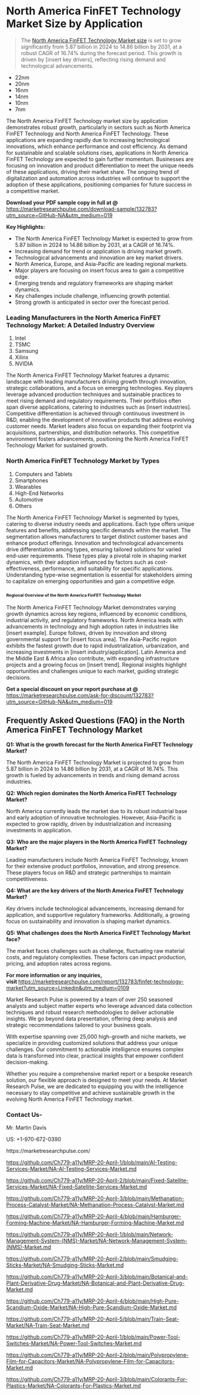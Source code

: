 <h1>North America FinFET Technology Market&nbsp;Size by Application</h1><blockquote><p>The <a href="https://marketresearchpulse.com/download-sample/132783?utm_source=GitHub-NA&amp;utm_medium=019">North America FinFET Technology Market size</a> is set to grow significantly from 5.87 billion in 2024 to 14.86 billion by 2031, at a robust CAGR of 16.74% during the forecast period. This growth is driven by [insert key drivers], reflecting rising demand and technological advancements.</p></blockquote><ul><li>22nm<li> 20nm<li> 16nm<li> 14nm<li> 10nm<li> 7nm</li></ul><p>The North America FinFET Technology market size by application demonstrates robust growth, particularly in sectors such as North America FinFET Technology and North America FinFET Technology. These applications are expanding rapidly due to increasing technological innovations, which enhance performance and cost efficiency. As demand for sustainable and scalable solutions rises, applications in North America FinFET Technology are expected to gain further momentum. Businesses are focusing on innovation and product differentiation to meet the unique needs of these applications, driving their market share. The ongoing trend of digitalization and automation across industries will continue to support the adoption of these applications, positioning companies for future success in a competitive market.</p><p><strong>Download your PDF sample copy in full at @ </strong><a href="https://marketresearchpulse.com/download-sample/132783?utm_source=GitHub-NA&amp;utm_medium=019">https://marketresearchpulse.com/download-sample/132783?utm_source=GitHub-NA&amp;utm_medium=019</a></p><p><strong>Key Highlights: </strong></p><ul><li>The North America FinFET Technology Market is expected to grow from 5.87 billion in 2024 to 14.86 billion by 2031, at a CAGR of 16.74%.</li><li>Increasing demand for trend or application is driving market growth.</li><li>Technological advancements and innovation are key market drivers.</li><li>North America, Europe, and Asia-Pacific are leading regional markets.</li><li>Major players are focusing on insert focus area to gain a competitive edge.</li><li>Emerging trends and regulatory frameworks are shaping market dynamics.</li><li>Key challenges include challenge, influencing growth potential.</li><li>Strong growth is anticipated in sector over the forecast period.</li></ul><h3>Leading Manufacturers in the North America FinFET Technology Market: A Detailed Industry Overview</h3><ol><li>Intel</li><li>TSMC</li><li>Samsung</li><li>Xilinx</li><li>NVIDIA</li></ol><div class="flex max-w-full flex-col flex-grow"><div class="min-h-8 text-message flex w-full flex-col items-end gap-2 whitespace-normal break-words [.text-message+&amp;]:mt-5" dir="auto" data-message-author-role="assistant" data-message-id="fd8432e4-4910-450d-b182-61b7bfb0a01f" data-message-model-slug="gpt-4o"><div class="flex w-full flex-col gap-1 empty:hidden first:pt-[3px]"><div class="markdown prose w-full break-words dark:prose-invert light"><p>The North America FinFET Technology Market features a dynamic landscape with leading manufacturers driving growth through innovation, strategic collaborations, and a focus on emerging technologies. Key players leverage advanced production techniques and sustainable practices to meet rising demand and regulatory requirements. Their portfolios often span diverse applications, catering to industries such as [insert industries]. Competitive differentiation is achieved through continuous investment in R&amp;D, enabling the development of innovative products that address evolving customer needs. Market leaders also focus on expanding their footprint via acquisitions, partnerships, and distribution networks. This competitive environment fosters advancements, positioning the North America FinFET Technology Market for sustained growth.</p></div></div></div></div><h3>North America FinFET Technology Market by Types</h3><ol><li>Computers and Tablets<li> Smartphones<li> Wearables<li> High-End Networks<li> Automotive<li> Others</li></ol><div class="flex max-w-full flex-col flex-grow"><div class="min-h-8 text-message flex w-full flex-col items-end gap-2 whitespace-normal break-words [.text-message+&amp;]:mt-5" dir="auto" data-message-author-role="assistant" data-message-id="084470be-0bb7-4664-bddf-5156b4f41249" data-message-model-slug="gpt-4o-mini"><div class="flex w-full flex-col gap-1 empty:hidden first:pt-[3px]"><div class="markdown prose w-full break-words dark:prose-invert light"><p>The North America FinFET Technology Market is segmented by types, catering to diverse industry needs and applications. Each type offers unique features and benefits, addressing specific demands within the market. The segmentation allows manufacturers to target distinct customer bases and enhance product offerings. Innovation and technological advancements drive differentiation among types, ensuring tailored solutions for varied end-user requirements. These types play a pivotal role in shaping market dynamics, with their adoption influenced by factors such as cost-effectiveness, performance, and suitability for specific applications. Understanding type-wise segmentation is essential for stakeholders aiming to capitalize on emerging opportunities and gain a competitive edge.</p></div></div></div></div><h3><span style="font-size: 11px;">Regional Overview of the North America FinFET Technology Market</span></h3><div class="flex max-w-full flex-col flex-grow"><div class="min-h-8 text-message flex w-full flex-col items-end gap-2 whitespace-normal break-words [.text-message+&amp;]:mt-5" dir="auto" data-message-author-role="assistant" data-message-id="e9038762-ce64-4e30-91c9-9bd413514231" data-message-model-slug="gpt-4o-mini"><div class="flex w-full flex-col gap-1 empty:hidden first:pt-[3px]"><div class="markdown prose w-full break-words dark:prose-invert light"><p>The North America FinFET Technology Market demonstrates varying growth dynamics across key regions, influenced by economic conditions, industrial activity, and regulatory frameworks. North America leads with advancements in technology and high adoption rates in industries like [insert example]. Europe follows, driven by innovation and strong governmental support for [insert focus area]. The Asia-Pacific region exhibits the fastest growth due to rapid industrialization, urbanization, and increasing investments in [insert industry/application]. Latin America and the Middle East &amp; Africa also contribute, with expanding infrastructure projects and a growing focus on [insert trend]. Regional insights highlight opportunities and challenges unique to each market, guiding strategic decisions.</p></div></div></div></div><p><strong>Get a special discount on your report purchase at @ </strong><a href="https://marketresearchpulse.com/ask-for-discount/132783?utm_source=GitHub-NA&amp;utm_medium=019">https://marketresearchpulse.com/ask-for-discount/132783?utm_source=GitHub-NA&amp;utm_medium=019</a></p><h2>Frequently Asked Questions (FAQ) in the North America FinFET Technology Market</h2><p><strong>Q1: What is the growth forecast for the North America FinFET Technology Market?</strong></p><p>The North America FinFET Technology Market is projected to grow from 5.87 billion in 2024 to 14.86 billion by 2031, at a CAGR of 16.74%. This growth is fueled by advancements in trends and rising demand across industries.</p><p><strong>Q2: Which region dominates the North America FinFET Technology Market?</strong></p><p>North America currently leads the market due to its robust industrial base and early adoption of innovative technologies. However, Asia-Pacific is expected to grow rapidly, driven by industrialization and increasing investments in application.</p><p><strong>Q3: Who are the major players in the North America FinFET Technology Market?</strong></p><p>Leading manufacturers include North America FinFET Technology, known for their extensive product portfolios, innovation, and strong presence. These players focus on R&amp;D and strategic partnerships to maintain competitiveness.</p><p><strong>Q4: What are the key drivers of the North America FinFET Technology Market?</strong></p><p>Key drivers include technological advancements, increasing demand for application, and supportive regulatory frameworks. Additionally, a growing focus on sustainability and innovation is shaping market dynamics.</p><p><strong>Q5: What challenges does the North America FinFET Technology Market face?</strong></p><p>The market faces challenges such as challenge, fluctuating raw material costs, and regulatory complexities. These factors can impact production, pricing, and adoption rates across regions.</p><p><strong>For more information or any inquiries, visit&nbsp;</strong><a href="https://marketresearchpulse.com/report/132783/finfet-technology-market?utm_source=Linkedin&utm_medium=0109">https://marketresearchpulse.com/report/132783/finfet-technology-market?utm_source=Linkedin&utm_medium=0109</a></p><p>Market Research Pulse is powered by a team of over 250 seasoned analysts and subject matter experts who leverage advanced data collection techniques and robust research methodologies to deliver actionable insights. We go beyond data presentation, offering deep analysis and strategic recommendations tailored to your business goals.</p><p>With expertise spanning over 25,000 high-growth and niche markets, we specialize in providing customized solutions that address your unique challenges. Our commitment to actionable intelligence ensures complex data is transformed into clear, practical insights that empower confident decision-making.</p><p>Whether you require a comprehensive market report or a bespoke research solution, our flexible approach is designed to meet your needs. At Market Research Pulse, we are dedicated to equipping you with the intelligence necessary to stay competitive and achieve sustainable growth in the evolving North America FinFET Technology market.</p><h3><strong>Contact Us-</strong></h3><p>Mr. Martin Davis</p><p>US: +1-970-672-0390</p><p>https://marketresearchpulse.com/</p><p><a href="https://github.com/Ch779-a11y/MRP-20-April-1/blob/main/AI-Testing-Services-Market/NA-AI-Testing-Services-Market.md">https://github.com/Ch779-a11y/MRP-20-April-1/blob/main/AI-Testing-Services-Market/NA-AI-Testing-Services-Market.md</a></p><p><a href="https://github.com/Ch779-a11y/MRP-20-April-2/blob/main/Fixed-Satellite-Services-Market/NA-Fixed-Satellite-Services-Market.md">https://github.com/Ch779-a11y/MRP-20-April-2/blob/main/Fixed-Satellite-Services-Market/NA-Fixed-Satellite-Services-Market.md</a></p><p><a href="https://github.com/Ch779-a11y/MRP-20-April-3/blob/main/Methanation-Process-Catalyst-Market/NA-Methanation-Process-Catalyst-Market.md">https://github.com/Ch779-a11y/MRP-20-April-3/blob/main/Methanation-Process-Catalyst-Market/NA-Methanation-Process-Catalyst-Market.md</a></p><p><a href="https://github.com/Ch779-a11y/MRP-20-April-4/blob/main/Hamburger-Forming-Machine-Market/NA-Hamburger-Forming-Machine-Market.md">https://github.com/Ch779-a11y/MRP-20-April-4/blob/main/Hamburger-Forming-Machine-Market/NA-Hamburger-Forming-Machine-Market.md</a></p><p><a href="https://github.com/Ch779-a11y/MRP-20-April-1/blob/main/Network-Management-System-(NMS)-Market/NA-Network-Management-System-(NMS)-Market.md">https://github.com/Ch779-a11y/MRP-20-April-1/blob/main/Network-Management-System-(NMS)-Market/NA-Network-Management-System-(NMS)-Market.md</a></p><p><a href="https://github.com/Ch779-a11y/MRP-20-April-2/blob/main/Smudging-Sticks-Market/NA-Smudging-Sticks-Market.md">https://github.com/Ch779-a11y/MRP-20-April-2/blob/main/Smudging-Sticks-Market/NA-Smudging-Sticks-Market.md</a></p><p><a href="https://github.com/Ch779-a11y/MRP-20-April-3/blob/main/Botanical-and-Plant-Derivative-Drug-Market/NA-Botanical-and-Plant-Derivative-Drug-Market.md">https://github.com/Ch779-a11y/MRP-20-April-3/blob/main/Botanical-and-Plant-Derivative-Drug-Market/NA-Botanical-and-Plant-Derivative-Drug-Market.md</a></p><p><a href="https://github.com/Ch779-a11y/MRP-20-April-4/blob/main/High-Pure-Scandium-Oxide-Market/NA-High-Pure-Scandium-Oxide-Market.md">https://github.com/Ch779-a11y/MRP-20-April-4/blob/main/High-Pure-Scandium-Oxide-Market/NA-High-Pure-Scandium-Oxide-Market.md</a></p><p><a href="https://github.com/Ch779-a11y/MRP-20-April-5/blob/main/Train-Seat-Market/NA-Train-Seat-Market.md">https://github.com/Ch779-a11y/MRP-20-April-5/blob/main/Train-Seat-Market/NA-Train-Seat-Market.md</a></p><p><a href="https://github.com/Ch779-a11y/MRP-20-April-1/blob/main/Power-Tool-Switches-Market/NA-Power-Tool-Switches-Market.md">https://github.com/Ch779-a11y/MRP-20-April-1/blob/main/Power-Tool-Switches-Market/NA-Power-Tool-Switches-Market.md</a></p><p><a href="https://github.com/Ch779-a11y/MRP-20-April-2/blob/main/Polypropylene-Film-for-Capacitors-Market/NA-Polypropylene-Film-for-Capacitors-Market.md">https://github.com/Ch779-a11y/MRP-20-April-2/blob/main/Polypropylene-Film-for-Capacitors-Market/NA-Polypropylene-Film-for-Capacitors-Market.md</a></p><p><a href="https://github.com/Ch779-a11y/MRP-20-April-3/blob/main/Colorants-For-Plastics-Market/NA-Colorants-For-Plastics-Market.md">https://github.com/Ch779-a11y/MRP-20-April-3/blob/main/Colorants-For-Plastics-Market/NA-Colorants-For-Plastics-Market.md</a></p>
